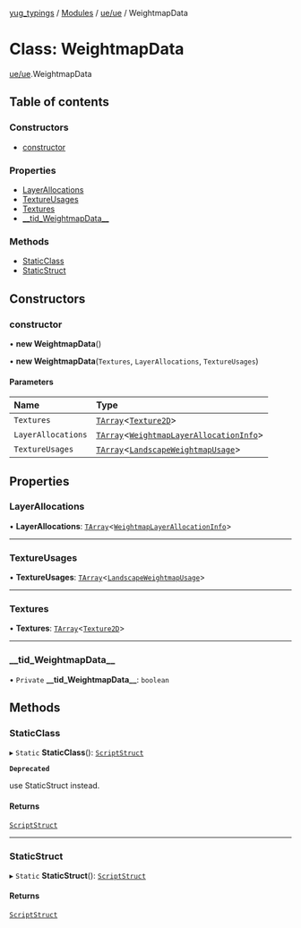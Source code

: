 [yug_typings](../README.md) / [Modules](../modules.md) / [ue/ue](../modules/ue_ue.md) / WeightmapData

# Class: WeightmapData

[ue/ue](../modules/ue_ue.md).WeightmapData

## Table of contents

### Constructors

- [constructor](ue_ue.WeightmapData.md#constructor)

### Properties

- [LayerAllocations](ue_ue.WeightmapData.md#layerallocations)
- [TextureUsages](ue_ue.WeightmapData.md#textureusages)
- [Textures](ue_ue.WeightmapData.md#textures)
- [\_\_tid\_WeightmapData\_\_](ue_ue.WeightmapData.md#__tid_weightmapdata__)

### Methods

- [StaticClass](ue_ue.WeightmapData.md#staticclass)
- [StaticStruct](ue_ue.WeightmapData.md#staticstruct)

## Constructors

### constructor

• **new WeightmapData**()

• **new WeightmapData**(`Textures`, `LayerAllocations`, `TextureUsages`)

#### Parameters

| Name | Type |
| :------ | :------ |
| `Textures` | [`TArray`](../interfaces/ue_puerts.TArray.md)<[`Texture2D`](ue_ue.Texture2D.md)\> |
| `LayerAllocations` | [`TArray`](../interfaces/ue_puerts.TArray.md)<[`WeightmapLayerAllocationInfo`](ue_ue.WeightmapLayerAllocationInfo.md)\> |
| `TextureUsages` | [`TArray`](../interfaces/ue_puerts.TArray.md)<[`LandscapeWeightmapUsage`](ue_ue.LandscapeWeightmapUsage.md)\> |

## Properties

### LayerAllocations

• **LayerAllocations**: [`TArray`](../interfaces/ue_puerts.TArray.md)<[`WeightmapLayerAllocationInfo`](ue_ue.WeightmapLayerAllocationInfo.md)\>

___

### TextureUsages

• **TextureUsages**: [`TArray`](../interfaces/ue_puerts.TArray.md)<[`LandscapeWeightmapUsage`](ue_ue.LandscapeWeightmapUsage.md)\>

___

### Textures

• **Textures**: [`TArray`](../interfaces/ue_puerts.TArray.md)<[`Texture2D`](ue_ue.Texture2D.md)\>

___

### \_\_tid\_WeightmapData\_\_

• `Private` **\_\_tid\_WeightmapData\_\_**: `boolean`

## Methods

### StaticClass

▸ `Static` **StaticClass**(): [`ScriptStruct`](ue_ue.ScriptStruct.md)

**`Deprecated`**

use StaticStruct instead.

#### Returns

[`ScriptStruct`](ue_ue.ScriptStruct.md)

___

### StaticStruct

▸ `Static` **StaticStruct**(): [`ScriptStruct`](ue_ue.ScriptStruct.md)

#### Returns

[`ScriptStruct`](ue_ue.ScriptStruct.md)
